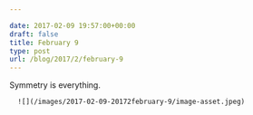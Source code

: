 ```yaml
---

date: 2017-02-09 19:57:00+00:00
draft: false
title: February 9
type: post
url: /blog/2017/2/february-9
---
```


Symmetry is everything.


  
      ![](/images/2017-02-09-20172february-9/image-asset.jpeg)

